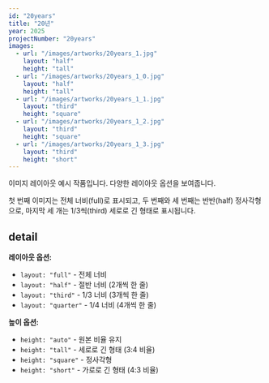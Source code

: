```yaml
---
id: "20years"
title: "20년"
year: 2025
projectNumber: "20years"
images:
  - url: "/images/artworks/20years_1.jpg"
    layout: "half"
    height: "tall"
  - url: "/images/artworks/20years_1_0.jpg"
    layout: "half"
    height: "tall"
  - url: "/images/artworks/20years_1_1.jpg"
    layout: "third"
    height: "square"
  - url: "/images/artworks/20years_1_2.jpg"
    layout: "third"
    height: "square"
  - url: "/images/artworks/20years_1_3.jpg"
    layout: "third"
    height: "short"
---
```


이미지 레이아웃 예시 작품입니다. 다양한 레이아웃 옵션을 보여줍니다.

첫 번째 이미지는 전체 너비(full)로 표시되고, 두 번째와 세 번째는 반반(half) 정사각형으로, 마지막 세 개는 1/3씩(third) 세로로 긴 형태로 표시됩니다.

## detail

**레이아웃 옵션:**
- `layout: "full"` - 전체 너비
- `layout: "half"` - 절반 너비 (2개씩 한 줄)
- `layout: "third"` - 1/3 너비 (3개씩 한 줄)
- `layout: "quarter"` - 1/4 너비 (4개씩 한 줄)

**높이 옵션:**
- `height: "auto"` - 원본 비율 유지
- `height: "tall"` - 세로로 긴 형태 (3:4 비율)
- `height: "square"` - 정사각형
- `height: "short"` - 가로로 긴 형태 (4:3 비율)
